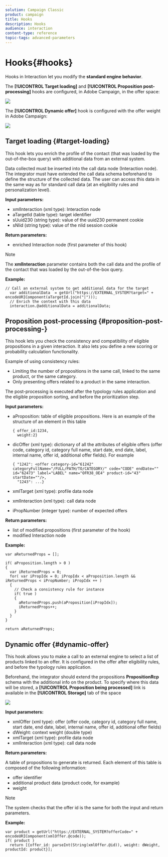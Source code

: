 ```yaml
---
solution: Campaign Classic
product: campaign
title: Hooks
description: Hooks
audience: interaction
content-type: reference
topic-tags: advanced-parameters
---
```


# Hooks{#hooks}

Hooks in Interaction let you modify the **standard engine behavior**.

The **[!UICONTROL Target loading]** and **[!UICONTROL Proposition post-processing]** hooks are configured, in Adobe Campaign, in the offer space:

![](assets/interaction_hooks_1.png)

The **[!UICONTROL Dynamic offer]** hook is configured with the offer weight in Adobe Campaign:

![](assets/interaction_hooks_2.png)

## Target loading {#target-loading}

This hook lets you enrich the profile of the contact (that was loaded by the out-of-the-box query) with additional data from an external system.

Data collected must be inserted into the call data node (Interaction node). The integrator must have extended the call data schema beforehand to define the structure of the collected data. The user can access this data in the same way as for standard call data (at an eligibility rules and personalization level).

**Input parameters:**

* xmlInteraction (xml type): Interaction node
* aTargetId (table type): target identifier
* sUuid230 (string type): value of the uuid230 permanent cookie
* sNlid (string type): value of the nlid session cookie

**Return parameters:**

* enriched Interaction node (first parameter of this hook)

>[!NOTE]
>
>The **xmlInteraction** parameter contains both the call data and the profile of the contact that was loaded by the out-of-the-box query.

**Example:**

```
// Call an external system to get additional data for the target
  var additionalData  = getUrl("https://EXTERNAL_SYSTEM?target=" + encodeURIComponent(aTargetId.join("|")));
  // Enrich the context with this data
  interaction.@additionalData = additionalData;
```

## Proposition post-processing {#proposition-post-processing-}

This hook lets you check the consistency and compatibility of eligible propositions in a given interaction. It also lets you define a new scoring or probability calculation functionality.

Example of using consistency rules:

* Limiting the number of propositions in the same call, linked to the same product, or the same category.
* Only presenting offers related to a product in the same interaction.

The post-processing is executed after the typology rules application and the eligible proposition sorting, and before the prioritization step.

**Input parameters:**

* aProposition: table of eligible propositions. Here is an example of the structure of an element in this table

  ```
  { offer_id:1234,
    weight:2}
  ```

* dicOffer (xml type): dictionary of all the attributes of eligible offers (offer code, category id, category full name, start date, end date, label, internal name, offer id, additional offer fields). For example

  ```
  { "1242": <offer category-id="61242" categoryFullName="/FULL/PATH/TO/CATEGORY/" code="CODE" endDate="" id="62473" label="LABEL" name="OFR38_OE4" product-id="43" startDate=""/>,
    "1243": ...}
  ```

* xmlTarget (xml type): profile data node
* xmlInteraction (xml type): call data node
* iPropNumber (integer type): number of expected offers

**Return parameters:**

* list of modified propositions (first parameter of the hook)
* modified Interaction node

**Example:**

```
var aReturnedProps = [];

if( aProposition.length > 0 )
{
  var iReturnedProps = 0;
  for( var iPropIdx = 0; iPropIdx < aProposition.length && iReturnedProps < iPropNumber; iPropIdx ++ )
  {
    // Check a consistency rule for instance
    if( true )
    {
      aReturnedProps.push(aProposition[iPropIdx]);
      iReturnedProps++;
    }
  }
}

return aReturnedProps;
```

## Dynamic offer {#dynamic-offer}

This hook allows you to make a call to an external engine to select a list of products linked to an offer. It is configured in the offer after eligibility rules, and before the typology rules application.

Beforehand, the integrator should extend the propositions **PropositionRcp** schema with the additional info on the product. To specify where this data will be stored, a **[!UICONTROL Proposition being processed]** link is available in the **[!UICONTROL Storage]** tab of the space 

![](assets/interaction_hooks_3.png)

**Input parameters:**

* xmlOffer (xml type): offer (offer code, category id, category full name, start date, end date, label, internal name, offer id, additional offer fields)
* dWeight: context weight (double type)
* xmlTarget (xml type): profile data node
* xmlInteraction (xml type): call data node

**Return parameters:**

A table of propositions to generate is returned. Each element of this table is composed of the following information:

* offer identifier
* additional product data (product code, for example)
* weight

>[!NOTE]
>
>The system checks that the offer id is the same for both the input and return parameters.

**Example:**

```
var product = getUrl("https://EXTERNAL_SYSTEM?offerCode=" + encodeURIComponent(xmlOffer.@code));
if( product )
  return [{offer_id: parseInt(String(xmlOffer.@id)), weight: dWeight, productId: product}];
```


